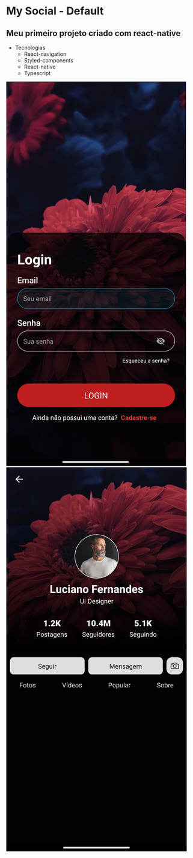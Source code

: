 # My Social - Default

## Meu primeiro projeto criado com react-native

- Tecnologias
    - React-navigation
    - Styled-components
    - React-native
    - Typescript
    
<img src='src/assets/login-img.jpg'/>
<img src='src/assets/profile-img.jpg'/>